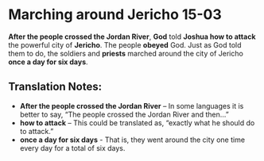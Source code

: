 Marching around Jericho 15-03
===============================


**After the people crossed the Jordan River**, **God** told **Joshua
how to attack** the powerful city of **Jericho**. The people **obeyed**
God. Just as God told them to do, the soldiers and **priests** marched
around the city of Jericho **once a day for six days**.

Translation Notes:
------------------

-   **After the people crossed the Jordan River** – In some languages it
    is better to say, “The people crossed the Jordan River and
    then…”
-   **how to attack** – This could be translated as, “exactly what he
    should do to attack.”
-   **once a day for six days** - That is, they went around the city one
    time every day for a total of six days.


